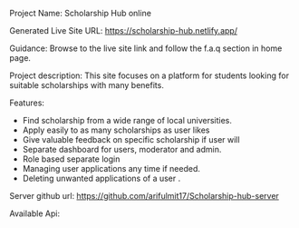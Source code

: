 Project Name: Scholarship Hub online

Generated Live Site URL: https://scholarship-hub.netlify.app/

Guidance: Browse to the live site link and follow the f.a.q section in home page. 


Project description: This site focuses on a platform for students looking for suitable scholarships with many benefits. 


Features:
<ul>
<li>Find scholarship from a wide range of local universities. </li>
<li>Apply easily to as many scholarships as user likes</li>
<li>Give valuable feedback on specific scholarship if user will</li>
<li>Separate dashboard for users, moderator and admin.</li>
<li>Role based separate login</li>
<li>Managing user applications any time if needed.</li>
<li>Deleting unwanted applications of a user .</li>
</ul>


Server github url: https://github.com/arifulmit17/Scholarship-hub-server

Available Api:
